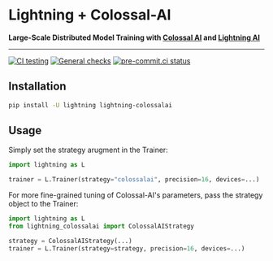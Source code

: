 # Lightning + Colossal-AI

**Large-Scale Distributed Model Training with [Colossal AI](https://colossalai.org/) and [Lightning AI](https://lightning.ai)**

______________________________________________________________________

[![CI testing](https://github.com/Lightning-AI/lightning-colossalai/actions/workflows/ci-testing.yml/badge.svg?event=push)](https://github.com/Lightning-AI/lightning-colossalai/actions/workflows/ci-testing.yml)
[![General checks](https://github.com/Lightning-AI/lightning-colossalai/actions/workflows/ci-checks.yml/badge.svg?event=push)](https://github.com/Lightning-AI/lightning-colossalai/actions/workflows/ci-checks.yml)
[![pre-commit.ci status](https://results.pre-commit.ci/badge/github/Lightning-AI/lightning-colossalai/main.svg?badge_token=SP8B_IRmT32JEhKRT6afQg)](https://results.pre-commit.ci/latest/github/Lightning-AI/lightning-colossalai/main?badge_token=SP8B_IRmT32JEhKRT6afQg)

## Installation

```bash
pip install -U lightning lightning-colossalai
```

## Usage

Simply set the strategy arugment in the Trainer:

```py
import lightning as L

trainer = L.Trainer(strategy="colossalai", precision=16, devices=...)
```

For more fine-grained tuning of Colossal-AI's parameters, pass the strategy object to the Trainer:

```py
import lightning as L
from lightning_colossalai import ColossalAIStrategy

strategy = ColossalAIStrategy(...)
trainer = L.Trainer(strategy=strategy, precision=16, devices=...)
```
